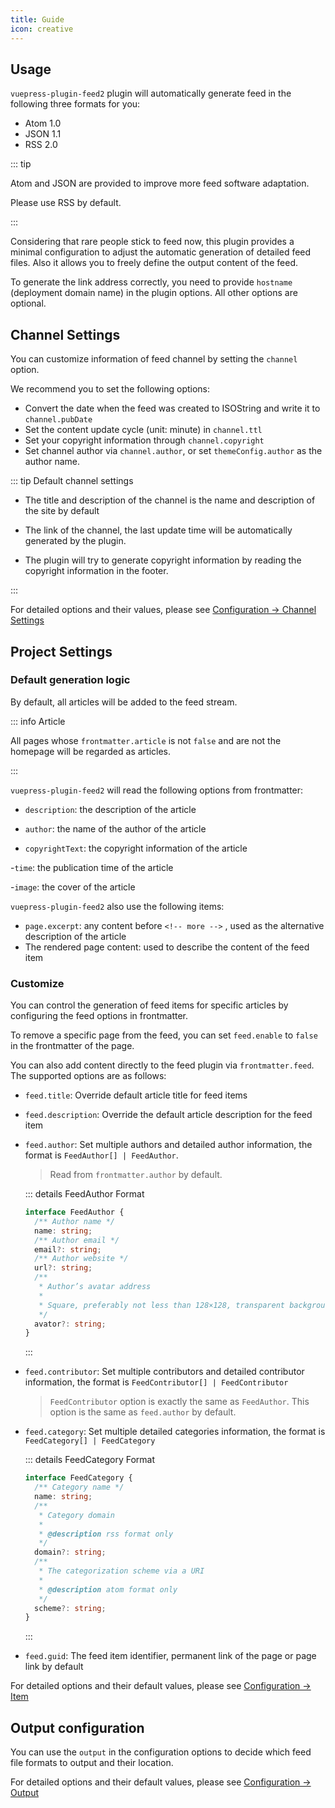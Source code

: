 ```yaml
---
title: Guide
icon: creative
---
```


## Usage

`vuepress-plugin-feed2` plugin will automatically generate feed in the following three formats for you:

- Atom 1.0
- JSON 1.1
- RSS 2.0

::: tip

Atom and JSON are provided to improve more feed software adaptation.

Please use RSS by default.

:::

Considering that rare people stick to feed now, this plugin provides a minimal configuration to adjust the automatic generation of detailed feed files. Also it allows you to freely define the output content of the feed.

To generate the link address correctly, you need to provide `hostname` (deployment domain name) in the plugin options. All other options are optional.

## Channel Settings

You can customize information of feed channel by setting the `channel` option.

We recommend you to set the following options:

- Convert the date when the feed was created to ISOString and write it to `channel.pubDate`
- Set the content update cycle (unit: minute) in `channel.ttl`
- Set your copyright information through `channel.copyright`
- Set channel author via `channel.author`, or set `themeConfig.author` as the author name.

::: tip Default channel settings

- The title and description of the channel is the name and description of the site by default

- The link of the channel, the last update time will be automatically generated by the plugin.

- The plugin will try to generate copyright information by reading the copyright information in the footer.

:::

For detailed options and their values, please see [Configuration → Channel Settings](config/channel.md)

## Project Settings

### Default generation logic

By default, all articles will be added to the feed stream.

::: info Article

All pages whose `frontmatter.article` is not `false` and are not the homepage will be regarded as articles.

:::

`vuepress-plugin-feed2` will read the following options from frontmatter:

- `description`: the description of the article

- `author`: the name of the author of the article

- `copyrightText`: the copyright information of the article

-`time`: the publication time of the article

-`image`: the cover of the article

`vuepress-plugin-feed2` also use the following items:

- `page.excerpt`: any content before `<!-- more -->` , used as the alternative description of the article
- The rendered page content: used to describe the content of the feed item

### Customize

You can control the generation of feed items for specific articles by configuring the feed options in frontmatter.

To remove a specific page from the feed, you can set `feed.enable` to `false` in the frontmatter of the page.

You can also add content directly to the feed plugin via `frontmatter.feed`. The supported options are as follows:

- `feed.title`: Override default article title for feed items
- `feed.description`: Override the default article description for the feed item
- `feed.author`: Set multiple authors and detailed author information, the format is `FeedAuthor[] | FeedAuthor`.

  > Read from `frontmatter.author` by default.

  ::: details FeedAuthor Format

  ```ts
  interface FeedAuthor {
    /** Author name */
    name: string;
    /** Author email */
    email?: string;
    /** Author website */
    url?: string;
    /**
     * Author’s avatar address
     *
     * Square, preferably not less than 128×128, transparent background
     */
    avator?: string;
  }
  ```

  :::

- `feed.contributor`: Set multiple contributors and detailed contributor information, the format is `FeedContributor[] | FeedContributor`

  > `FeedContributor` option is exactly the same as `FeedAuthor`. This option is the same as `feed.author` by default.

- `feed.category`: Set multiple detailed categories information, the format is `FeedCategory[] | FeedCategory`

  ::: details FeedCategory Format

  ```ts
  interface FeedCategory {
    /** Category name */
    name: string;
    /**
     * Category domain
     *
     * @description rss format only
     */
    domain?: string;
    /**
     * The categorization scheme via a URI
     *
     * @description atom format only
     */
    scheme?: string;
  }
  ```

  :::

- `feed.guid`: The feed item identifier, permanent link of the page or page link by default

For detailed options and their default values, please see [Configuration → Item](config/item.md)

## Output configuration

You can use the `output` in the configuration options to decide which feed file formats to output and their location.

For detailed options and their default values, please see [Configuration → Output](config/readme.md#output)
